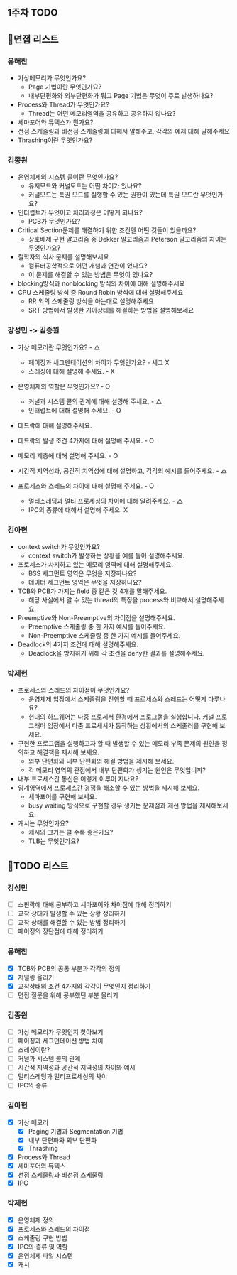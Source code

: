 ## 1주차 TODO 

## 📃면접 리스트 
### 유해찬 
- 가상메모리가 무엇인가요? 
  - Page 기법이란 무엇인가요? 
  - 내부단편화와 외부단편화가 뭐고 Page 기법은 무엇이 주로 발생하나요? 
- Process와 Thread가 무엇인가요? 
  - Thread는 어떤 메모리영역을 공유하고 공유하지 않나요? 
- 세마포어와 뮤텍스가 뭔가요? 
- 선점 스케줄링과 비선점 스케줄링에 대해서 말해주고, 각각의 예제 대해 말해주세요
- Thrashing이란 무엇인가요?

### 김종원
- 운영체제의 시스템 콜이란 무엇인가요?
  - 유저모드와 커널모드는 어떤 차이가 있나요?
  - 커널모드는 특권 모드를 실행할 수 있는 권한이 있는데 특권 모드란 무엇인가요?
- 인터럽트가 무엇이고 처리과정은 어떻게 되나요?
  - PCB가 무엇인가요?
- Critical Section문제를 해결하기 위한 조건엔 어떤 것들이 있을까요?
  - 상호배제 구현 알고리즘 중 Dekker 알고리즘과 Peterson 알고리즘의 차이는 무엇인가요?
- 철학자의 식사 문제를 설명해보세요
  - 컴퓨터공학적으로 어떤 개념과 연관이 있나요?
  - 이 문제를 해결할 수 있는 방법은 무엇이 있나요?
- blocking방식과 nonblocking 방식의 차이에 대해 설명해주세요
- CPU 스케줄링 방식 중 Round Robin 방식에 대해 설명해주세요
  - RR 외의 스케줄링 방식을 아는대로 설명해주세요
  - SRT 방법에서 발생한 기아상태를 해결하는 방법을 설명해보세요

### 강성민 -> 김종원
- 가상 메모리란 무엇인가요? - △
  - 페이징과 세그멘테이션의 차이가 무엇인가요? - 세그 X
  - 스레싱에 대해 설명해 주세요. - X

- 운영체제의 역할은 무엇인가요? - O
  - 커널과 시스템 콜의 관계에 대해 설명해 주세요. - △
  - 인터럽트에 대해 설명해 주세요. - O

-  데드락에 대해 설명해주세요.
  - 데드락의 발생 조건 4가지에 대해 설명해 주세요. - O

-  메모리 계층에 대해 설명해 주세요. - O
  - 시간적 지역성과, 공간적 지역성에 대해 설명하고, 각각의 예시를 들어주세요. - △

- 프로세스와 스레드의 차이에 대해 설명해 주세요. - O
  - 멀티스레딩과 멀티 프로세싱의 차이에 대해 알려주세요. - △
  - IPC의 종류에 대해서 설명해 주세요. X

### 김아현
- context switch가 무엇인가요?
  - context switch가 발생하는 상황을 예를 들어 설명해주세요.
- 프로세스가 차지하고 있는 메모리 영역에 대해 설명해주세요.
  - BSS 세그먼트 영역은 무엇을 저장하나요?
  - 데이터 세그먼트 영역은 무엇을 저장하나요?
- TCB와 PCB가 가지는 field 중 같은 것 4개를 말해주세요.
  - 해당 사실에서 알 수 있는 thread의 특징을 process와 비교해서 설명해주세요.
- Preemptive와 Non-Preemptive의 차이점을 설명해주세요.
  - Preemptive 스케줄링 중 한 가지 예시를 들어주세요.
  - Non-Preemptive 스케줄링 중 한 가지 예시를 들어주세요.
- Deadlock의 4가지 조건에 대해 설명해주세요.
  - Deadlock을 방지하기 위해 각 조건을 deny한 결과를 설명해주세요.

### 박제현
- 프로세스와 스레드의 차이점이 무엇인가요?
  - 운영체제 입장에서 스케줄링을 진행할 때 프로세스와 스레드는 어떻게 다루나요?
  - 현대의 하드웨어는 다중 프로세서 환경에서 프로그램을 실행합니다. 커널 프로그래머 입장에서 다중 프로세서가 동작하는 상황에서의 스케줄러를 구현해 보세요.
- 구현한 프로그램을 실행하고자 할 때 발생할 수 있는 메모리 부족 문제의 원인을 정의하고 해결책을 제시해 보세요.
  - 외부 단편화와 내부 단편화의 해결 방법을 제시해 보세요.
  - 각 메모리 영역의 관점에서 내부 단편화가 생기는 원인은 무엇입니까?
- 내부 프로세스간 통신은 어떻게 이루어 지나요?
- 임계영역에서 프로세스간 경쟁을 해소할 수 있는 방법을 제시해 보세요.
  - 세마포어를 구현해 보세요.
  - busy waiting 방식으로 구현할 경우 생기는 문제점과 개선 방법을 제시해보세요.
- 캐시는 무엇인가요?
  - 캐시의 크기는 클 수록 좋은가요?
  - TLB는 무엇인가요?


## 📕TODO 리스트 

### 강성민
- [ ] 스핀락에 대해 공부하고 세마포어와 차이점에 대해 정리하기
- [ ] 교착 상태가 발생할 수 있는 상황 정리하기
- [ ] 교착 상태를 해결할 수 있는 방법 정리하기
- [ ] 페이징의 장단점에 대해 정리하기

### 유해찬 
- [X] TCB와 PCB의 공통 부분과 각각의 정의 
- [X] 저널링 올리기
- [X] 교착상태의 조건 4가지와 각각이 무엇인지 정리하기
- [ ] 면접 질문을 위해 공부했던 부분 올리기

### 김종원 
- [ ] 가상 메모리가 무엇인지 찾아보기
- [ ] 페이징과 세그먼테이션 방법 차이
- [ ] 스레싱이란?
- [ ] 커널과 시스템 콜의 관계
- [ ] 시간적 지역성과 공간적 지역성의 차이와 예시
- [ ] 멀티스레딩과 멀티프로세싱의 차이
- [ ] IPC의 종류

### 김아현
- [x]  가상 메모리
    - [x]  Paging 기법과 Segmentation 기법
    - [x]  내부 단편화와 외부 단편화
    - [x]  Thrashing
- [x]  Process와 Thread
- [x]  세마포어와 뮤텍스
- [x]  선점 스케줄링과 비선점 스케줄링
- [x]  IPC

### 박제현
- [x] 운영체제 정의
- [x] 프로세스와 스레드의 차이점
- [x] 스케줄링 구현 방법
- [x] IPC의 종류 및 역할
- [x] 운영체제 파일 시스템
- [x] 캐시
